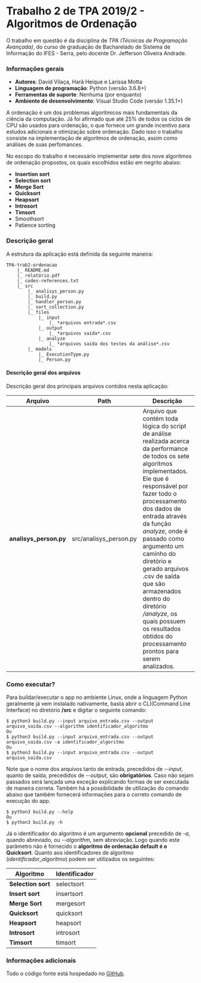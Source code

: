 # Trabalho 2 de TPA 2019/2 - Algoritmos de Ordenação

O trabalho em questão é da disciplina de *TPA (Técnicas de Programação Avançada)*, do curso de graduação de Bacharelado de Sistema de Informação do IFES - Serra, pelo docente Dr. Jefferson Oliveira Andrade.

### Informações gerais
- **Autores**: David Vilaça, Harã Heique e Larissa Motta
- **Linguagem de programação**: Python (versão 3.6.8+)
- **Ferramentas de suporte**: Nenhuma (por enquanto)
- **Ambiente de desenvolvimento**: Visual Studio Code (versão 1.35.1+)

A ordenação é um dos problemas algorı́tmicos mais fundamentais da ciência da computação. Já foi afirmado que até 25% de todos os ciclos de CPU são usados para ordenação, o que fornece um grande incentivo para estudos adicionais e otimização sobre
ordenação. Dado isso o trabalho consiste na implementação de algoritmos de ordenação, assim como análises de suas perfomances.

No escopo do trabalho é necessário implementar sete dos nove algoritmos de ordenação propostos, os quais escolhidos estão em negrito abaixo:
- **Insertion sort**
- **Selection sort**
- **Merge Sort**
- **Quicksort**
- **Heapsort**
- **Introsort**
- **Timsort**
- Smoothsort
- Patience sorting

### Descrição geral
A estrutura da aplicação está definida da seguinte maneira:

```
TPA-trab2-ordenacao
    |_ README.md
    |_ relatório.pdf
    |_ codes-references.txt
    |_ src
        |_ analisys_person.py
        |_ build.py
        |_ handler_person.py
        |_ sort_collection.py
        |_ files
            |_ input
                |_ *arquivos entrada*.csv
            |_ output
                |_ *arquivos saída*.csv
            |_ analyze
                |_ *arquivos saída dos testes da análise*.csv
        |_ models
            |_ ExecutionType.py
            |_ Person.py
```

#### Descrição geral dos arquivos
Descrição geral dos principais arquivos contidos nesta aplicação:

Arquivo|Path|Descrição
---|---|---
**analisys_person.py**|src/analisys_person.py|Arquivo que contém toda lógica do script de análise realizada acerca da performance de todos os sete algoritmos implementados. Ele que é responsável por fazer todo o processamento dos dados de entrada através da função *analyze*, onde é passado como argumento um caminho do diretório e gerado arquivos .csv de saída que são armazenados dentro do diretório */analyze*, os quais possuem os resultados obtidos do processamento prontos para serem analizados.

### Como executar?
Para buildar/executar o app no ambiente Linux, onde a linguagem Python geralmente já vem instalado nativamente, basta abrir o CLI(Command Line Interface) no diretório __/src__ e digitar o seguinte comando:

    $ python3 build.py --input arquivo_entrada.csv --output arquivo_saida.csv --algorithm identificador_algoritmo
    Ou
    $ python3 build.py --input arquivo_entrada.csv --output arquivo_saida.csv -a identificador_algoritmo
    Ou
    $ python3 build.py --input arquivo_entrada.csv --output arquivo_saida.csv

Note que o nome dos arquivos tanto de entrada, precedidos de *--input*, quanto de saída, precedidos de *--output*, são **obrigatórios**. Caso não sejam passados será lançada uma exceção explicando formas de ser executada de maneira correta. Também há a possibilidade de utilização do comando abaixo que também fornecerá informações para o correto comando de execução do app.

    $ python3 build.py --help
    Ou
    $ python3 build.py -h

Já o identificador do algoritmo é um argumento **opcional** precedido de *-a*, quando abreviado, ou *--algorithm*, sem abreviação. Logo quando este parâmetro não é fornecido o **algoritmo de ordenação default é o Quicksort**. Quanto aos identificadores de algoritmo (*identificador_algoritmo*) podem ser utilizados os seguintes:

<div align="center">
  
Algoritmo|Identificador
---|---
**Selection sort**|selectsort
**Insert sort**|insertsort
**Merge Sort**|mergesort
**Quicksort**|quicksort
**Heapsort**|heapsort
**Introsort**|introsort
**Timsort**|timsort

</div>


### Informações adicionais
Todo o código fonte está hospedado no [GitHub](https://github.com/HaraHeique/TPA-trab2-ordenacao).
